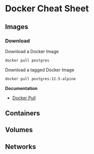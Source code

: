 # Docker Cheat Sheet

## Images

### Download

Download a Docker Image

```bash 
docker pull postgres
```

 Download a tagged Docker Image

```bash
docker pull postgres:12.5-alpine
```

**Documentation**

- [Docker Pull](https://docs.docker.com/engine/reference/commandline/pull/)

## Containers

## Volumes

## Networks